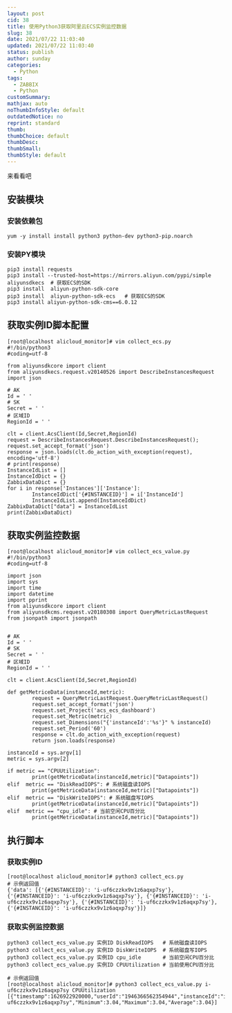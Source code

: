 ```yaml
---
layout: post
cid: 38
title: 使用Python3获取阿里云ECS实例监控数据
slug: 38
date: 2021/07/22 11:03:40
updated: 2021/07/22 11:03:40
status: publish
author: sunday
categories: 
  - Python
tags: 
  - ZABBIX
  - Python
customSummary: 
mathjax: auto
noThumbInfoStyle: default
outdatedNotice: no
reprint: standard
thumb: 
thumbChoice: default
thumbDesc: 
thumbSmall: 
thumbStyle: default
---
```


来看看吧 <!--more--> 

## 安装模块

### 安装依赖包

    yum -y install install python3 python-dev python3-pip.noarch

### 安装PY模块

    pip3 install requests
    pip3 install --trusted-host=https://mirrors.aliyun.com/pypi/simple aliyunsdkecs  # 获取ECS的SDK
    pip3 install  aliyun-python-sdk-core
    pip3 install  aliyun-python-sdk-ecs   # 获取ECS的SDK
    pip3 install aliyun-python-sdk-cms==6.0.12

## 获取实例ID脚本配置

    [root@localhost alicloud_monitor]# vim collect_ecs.py
    #!/bin/python3
    #coding=utf-8
    
    from aliyunsdkcore import client
    from aliyunsdkecs.request.v20140526 import DescribeInstancesRequest
    import json
    
    # AK
    Id = ' '
    # SK
    Secret = ' '
    # 区域ID
    RegionId = ' '
    
    clt = client.AcsClient(Id,Secret,RegionId)
    request = DescribeInstancesRequest.DescribeInstancesRequest();
    request.set_accept_format('json')
    response = json.loads(clt.do_action_with_exception(request), encoding='utf-8')
    # print(response)
    InstanceIdList = []
    InstanceIdDict = {}
    ZabbixDataDict = {}
    for i in response['Instances']['Instance']:
            InstanceIdDict['{#INSTANCEID}'] = i['InstanceId']
            InstanceIdList.append(InstanceIdDict)
    ZabbixDataDict["data"] = InstanceIdList
    print(ZabbixDataDict)

## 获取实例监控数据

    [root@localhost alicloud_monitor]# vim collect_ecs_value.py
    #!/bin/python3
    #coding=utf-8
    
    import json
    import sys
    import time
    import datetime
    import pprint
    from aliyunsdkcore import client
    from aliyunsdkcms.request.v20180308 import QueryMetricLastRequest
    from jsonpath import jsonpath
    
    
    # AK
    Id = ' '
    # SK
    Secret = ' '
    # 区域ID
    RegionId = ' '
    
    clt = client.AcsClient(Id,Secret,RegionId)
    
    def getMetriceData(instanceId,metric):
            request = QueryMetricLastRequest.QueryMetricLastRequest()
            request.set_accept_format('json')
            request.set_Project('acs_ecs_dashboard')
            request.set_Metric(metric)
            request.set_Dimensions("{'instanceId':'%s'}" % instanceId)
            request.set_Period('60')
            response = clt.do_action_with_exception(request)
            return json.loads(response)
    
    instanceId = sys.argv[1]
    metric = sys.argv[2]
    
    if metric == "CPUUtilization":
            print(getMetriceData(instanceId,metric)["Datapoints"])
    elif  metric == "DiskReadIOPS": # 系统磁盘读IOPS
            print(getMetriceData(instanceId,metric)["Datapoints"])
    elif  metric == "DiskWriteIOPS": # 系统磁盘写IOPS
            print(getMetriceData(instanceId,metric)["Datapoints"])
    elif  metric == "cpu_idle": # 当前空闲CPU百分比
            print(getMetriceData(instanceId,metric)["Datapoints"])

## 执行脚本

### 获取实例ID

    [root@localhost alicloud_monitor]# python3 collect_ecs.py
    # 示例返回值
    {'data': [{'{#INSTANCEID}': 'i-uf6czzkx9v1z6aqxp7sy'}, {'{#INSTANCEID}': 'i-uf6czzkx9v1z6aqxp7sy'}, {'{#INSTANCEID}': 'i-uf6czzkx9v1z6aqxp7sy'}, {'{#INSTANCEID}': 'i-uf6czzkx9v1z6aqxp7sy'}, {'{#INSTANCEID}': 'i-uf6czzkx9v1z6aqxp7sy'}]}

### 获取实例监控数据

    python3 collect_ecs_value.py 实例ID DiskReadIOPS   # 系统磁盘读IOPS
    python3 collect_ecs_value.py 实例ID DiskWriteIOPS  # 系统磁盘写IOPS
    python3 collect_ecs_value.py 实例ID cpu_idle       # 当前空闲CPU百分比
    python3 collect_ecs_value.py 实例ID CPUUtilization # 当前使用CPU百分比

    # 示例返回值
    [root@localhost alicloud_monitor]# python3 collect_ecs_value.py i-uf6czzkx9v1z6aqxp7sy CPUUtilization
    [{"timestamp":1626922920000,"userId":"1946366562354944","instanceId":"i-uf6czzkx9v1z6aqxp7sy","Minimum":3.04,"Maximum":3.04,"Average":3.04}]